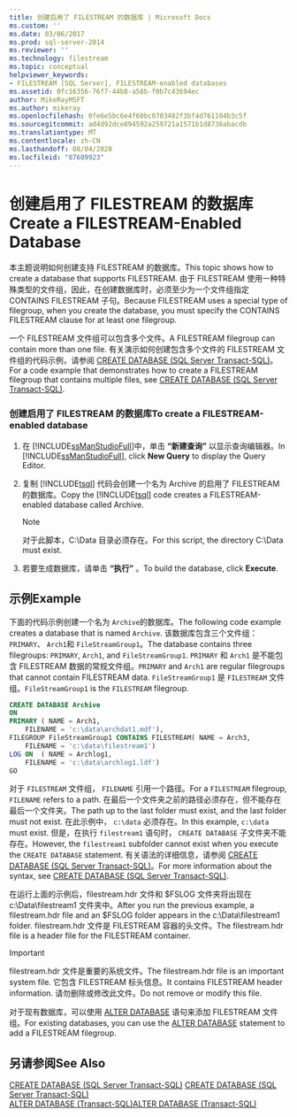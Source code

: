 ```yaml
---
title: 创建启用了 FILESTREAM 的数据库 | Microsoft Docs
ms.custom: ''
ms.date: 03/06/2017
ms.prod: sql-server-2014
ms.reviewer: ''
ms.technology: filestream
ms.topic: conceptual
helpviewer_keywords:
- FILESTREAM [SQL Server], FILESTREAM-enabled databases
ms.assetid: 0fc16356-76f7-44b8-a58b-f0b7c43694ec
author: MikeRayMSFT
ms.author: mikeray
ms.openlocfilehash: 0fe6e5bc6e4f60bc0703482f3bf4d761104b3c5f
ms.sourcegitcommit: ad4d92dce894592a259721a1571b1d8736abacdb
ms.translationtype: MT
ms.contentlocale: zh-CN
ms.lasthandoff: 08/04/2020
ms.locfileid: "87689923"
---
```

# <a name="create-a-filestream-enabled-database"></a><span data-ttu-id="1ce74-102">创建启用了 FILESTREAM 的数据库</span><span class="sxs-lookup"><span data-stu-id="1ce74-102">Create a FILESTREAM-Enabled Database</span></span>
  <span data-ttu-id="1ce74-103">本主题说明如何创建支持 FILESTREAM 的数据库。</span><span class="sxs-lookup"><span data-stu-id="1ce74-103">This topic shows how to create a database that supports FILESTREAM.</span></span> <span data-ttu-id="1ce74-104">由于 FILESTREAM 使用一种特殊类型的文件组，因此，在创建数据库时，必须至少为一个文件组指定 CONTAINS FILESTREAM 子句。</span><span class="sxs-lookup"><span data-stu-id="1ce74-104">Because FILESTREAM uses a special type of filegroup, when you create the database, you must specify the CONTAINS FILESTREAM clause for at least one filegroup.</span></span>  
  
 <span data-ttu-id="1ce74-105">一个 FILESTREAM 文件组可以包含多个文件。</span><span class="sxs-lookup"><span data-stu-id="1ce74-105">A FILESTREAM filegroup can contain more than one file.</span></span> <span data-ttu-id="1ce74-106">有关演示如何创建包含多个文件的 FILESTREAM 文件组的代码示例，请参阅 [CREATE DATABASE (SQL Server Transact-SQL)](/sql/t-sql/statements/create-database-sql-server-transact-sql)。</span><span class="sxs-lookup"><span data-stu-id="1ce74-106">For a code example that demonstrates how to create a FILESTREAM filegroup that contains multiple files, see [CREATE DATABASE &#40;SQL Server Transact-SQL&#41;](/sql/t-sql/statements/create-database-sql-server-transact-sql).</span></span>  
  
### <a name="to-create-a-filestream-enabled-database"></a><span data-ttu-id="1ce74-107">创建启用了 FILESTREAM 的数据库</span><span class="sxs-lookup"><span data-stu-id="1ce74-107">To create a FILESTREAM-enabled database</span></span>  
  
1.  <span data-ttu-id="1ce74-108">在 [!INCLUDE[ssManStudioFull](../../includes/ssmanstudiofull-md.md)]中，单击 **“新建查询”** 以显示查询编辑器。</span><span class="sxs-lookup"><span data-stu-id="1ce74-108">In [!INCLUDE[ssManStudioFull](../../includes/ssmanstudiofull-md.md)], click **New Query** to display the Query Editor.</span></span>  
  
2.  <span data-ttu-id="1ce74-109">复制 [!INCLUDE[tsql](../../includes/tsql-md.md)] 代码会创建一个名为 Archive 的启用了 FILESTREAM 的数据库。</span><span class="sxs-lookup"><span data-stu-id="1ce74-109">Copy the [!INCLUDE[tsql](../../includes/tsql-md.md)] code creates a FILESTREAM-enabled database called Archive.</span></span>  
  
    > [!NOTE]  
    >  <span data-ttu-id="1ce74-110">对于此脚本，C:\Data 目录必须存在。</span><span class="sxs-lookup"><span data-stu-id="1ce74-110">For this script, the directory C:\Data must exist.</span></span>  
  
3.  <span data-ttu-id="1ce74-111">若要生成数据库，请单击 **“执行”** 。</span><span class="sxs-lookup"><span data-stu-id="1ce74-111">To build the database, click **Execute**.</span></span>  
  
## <a name="example"></a><span data-ttu-id="1ce74-112">示例</span><span class="sxs-lookup"><span data-stu-id="1ce74-112">Example</span></span>  
 <span data-ttu-id="1ce74-113">下面的代码示例创建一个名为 `Archive`的数据库。</span><span class="sxs-lookup"><span data-stu-id="1ce74-113">The following code example creates a database that is named `Archive`.</span></span> <span data-ttu-id="1ce74-114">该数据库包含三个文件组： `PRIMARY`、 `Arch1`和 `FileStreamGroup1`。</span><span class="sxs-lookup"><span data-stu-id="1ce74-114">The database contains three filegroups: `PRIMARY`, `Arch1`, and `FileStreamGroup1`.</span></span> <span data-ttu-id="1ce74-115">`PRIMARY` 和 `Arch1` 是不能包含 FILESTREAM 数据的常规文件组。</span><span class="sxs-lookup"><span data-stu-id="1ce74-115">`PRIMARY` and `Arch1` are regular filegroups that cannot contain FILESTREAM data.</span></span> <span data-ttu-id="1ce74-116">`FileStreamGroup1` 是 `FILESTREAM` 文件组。</span><span class="sxs-lookup"><span data-stu-id="1ce74-116">`FileStreamGroup1` is the `FILESTREAM` filegroup.</span></span>  
  
```sql  
CREATE DATABASE Archive   
ON  
PRIMARY ( NAME = Arch1,  
    FILENAME = 'c:\data\archdat1.mdf'),  
FILEGROUP FileStreamGroup1 CONTAINS FILESTREAM( NAME = Arch3,  
    FILENAME = 'c:\data\filestream1')  
LOG ON  ( NAME = Archlog1,  
    FILENAME = 'c:\data\archlog1.ldf')  
GO  
```  
  
 <span data-ttu-id="1ce74-117">对于 `FILESTREAM` 文件组， `FILENAME` 引用一个路径。</span><span class="sxs-lookup"><span data-stu-id="1ce74-117">For a `FILESTREAM` filegroup, `FILENAME` refers to a path.</span></span> <span data-ttu-id="1ce74-118">在最后一个文件夹之前的路径必须存在，但不能存在最后一个文件夹。</span><span class="sxs-lookup"><span data-stu-id="1ce74-118">The path up to the last folder must exist, and the last folder must not exist.</span></span> <span data-ttu-id="1ce74-119">在此示例中， `c:\data` 必须存在。</span><span class="sxs-lookup"><span data-stu-id="1ce74-119">In this example, `c:\data` must exist.</span></span> <span data-ttu-id="1ce74-120">但是，在执行 `filestream1` 语句时， `CREATE DATABASE` 子文件夹不能存在。</span><span class="sxs-lookup"><span data-stu-id="1ce74-120">However, the `filestream1` subfolder cannot exist when you execute the `CREATE DATABASE` statement.</span></span> <span data-ttu-id="1ce74-121">有关语法的详细信息，请参阅 [CREATE DATABASE (SQL Server Transact-SQL)](/sql/t-sql/statements/create-database-sql-server-transact-sql)。</span><span class="sxs-lookup"><span data-stu-id="1ce74-121">For more information about the syntax, see [CREATE DATABASE &#40;SQL Server Transact-SQL&#41;](/sql/t-sql/statements/create-database-sql-server-transact-sql).</span></span>  
  
 <span data-ttu-id="1ce74-122">在运行上面的示例后，filestream.hdr 文件和 $FSLOG 文件夹将出现在 c:\Data\filestream1 文件夹中。</span><span class="sxs-lookup"><span data-stu-id="1ce74-122">After you run the previous example, a filestream.hdr file and an $FSLOG folder appears in the c:\Data\filestream1 folder.</span></span> <span data-ttu-id="1ce74-123">filestream.hdr 文件是 FILESTREAM 容器的头文件。</span><span class="sxs-lookup"><span data-stu-id="1ce74-123">The filestream.hdr file is a header file for the FILESTREAM container.</span></span>  
  
> [!IMPORTANT]  
>  <span data-ttu-id="1ce74-124">filestream.hdr 文件是重要的系统文件。</span><span class="sxs-lookup"><span data-stu-id="1ce74-124">The filestream.hdr file is an important system file.</span></span> <span data-ttu-id="1ce74-125">它包含 FILESTREAM 标头信息。</span><span class="sxs-lookup"><span data-stu-id="1ce74-125">It contains FILESTREAM header information.</span></span> <span data-ttu-id="1ce74-126">请勿删除或修改此文件。</span><span class="sxs-lookup"><span data-stu-id="1ce74-126">Do not remove or modify this file.</span></span>  
  
 <span data-ttu-id="1ce74-127">对于现有数据库，可以使用 [ALTER DATABASE](/sql/t-sql/statements/alter-database-transact-sql) 语句来添加 FILESTREAM 文件组。</span><span class="sxs-lookup"><span data-stu-id="1ce74-127">For existing databases, you can use the [ALTER DATABASE](/sql/t-sql/statements/alter-database-transact-sql) statement to add a FILESTREAM filegroup.</span></span>  
  
## <a name="see-also"></a><span data-ttu-id="1ce74-128">另请参阅</span><span class="sxs-lookup"><span data-stu-id="1ce74-128">See Also</span></span>  
 <span data-ttu-id="1ce74-129">[CREATE DATABASE (SQL Server Transact-SQL)](/sql/t-sql/statements/create-database-sql-server-transact-sql) </span><span class="sxs-lookup"><span data-stu-id="1ce74-129">[CREATE DATABASE &#40;SQL Server Transact-SQL&#41;](/sql/t-sql/statements/create-database-sql-server-transact-sql) </span></span>  
 [<span data-ttu-id="1ce74-130">ALTER DATABASE (Transact-SQL)</span><span class="sxs-lookup"><span data-stu-id="1ce74-130">ALTER DATABASE &#40;Transact-SQL&#41;</span></span>](/sql/t-sql/statements/alter-database-transact-sql)  
  
  
